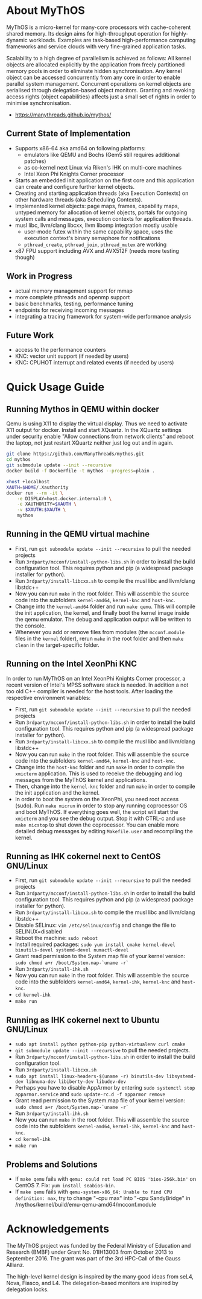 # About MyThOS

MyThOS is a micro-kernel for many-core processors with cache-coherent
shared memory. Its design aims for high-throughput operation for
highly-dynamic workloads. Examples are task-based high-performance
computing frameworks and service clouds with very fine-grained
application tasks.

Scalability to a high degree of parallelism is achieved as follows:
All kernel objects are allocated explicitly by the application from
freely partitioned memory pools in order to eliminate hidden
synchronisation. Any kernel object can be accessed concurrently from
any core in order to enable parallel system management. Concurrent
operations on kernel objects are serialised through delegation-based
object monitors. Granting and revoking access rights (object
capabilities) affects just a small set of rights in order to minimise
synchronisation.

* https://manythreads.github.io/mythos/

## Current State of Implementation

* Supports x86-64 aka amd64 on following platforms:
    * emulators like QEMU and Bochs (Gem5 still requires additional patches)
    * as co-kernel next Linux via Riken's IHK on multi-core machines
    * Intel Xeon Phi Knights Corner processor
* Starts an embedded init application on the first core and this
  application can create and configure further kernel objects.
* Creating and starting application threads (aka Execution Contexts)
  on other hardware threads (aka Scheduling Contexts).
* Implemented kernel objects: page maps, frames, capability maps,
  untyped memory for allocation of kernel objects,
  portals for outgoing system calls and messages,
  execution contexts for application threads.
* musl libc, llvm/clang libcxx, llvm libomp integration mostly usable
    * user-mode futex within the same capability space, uses the execution context's binary semaphore for notifications
    * `pthread_create`, `pthread_join`, `pthread_mutex` are working
* x87 FPU support including AVX and AVX512F (needs more testing though)

## Work in Progress

* actual memory management support for mmap
* more complete pthreads and openmp support
* basic benchmarks, testing, performance tuning
* endpoints for receiving incoming messages
* integrating a tracing framework for system-wide performance analysis

## Future Work

* access to the performance counters
* KNC: vector unit support (if needed by users)
* KNC: CPUHOT interrupt and related events (if needed by users)

# Quick Usage Guide

## Running Mythos in QEMU within docker

Qemu is using X11 to display the virtual display. Thus we need to activate X11 output for docker. Install and start XQuartz. In the XQuartz settings under security enable "Allow connections from network clients" and reboot the laptop, not just restart XQuartz neither just log out and in again.

```bash
git clone https://github.com/ManyThreads/mythos.git
cd mythos
git submodule update --init --recursive
docker build -f Dockerfile -t mythos --progress=plain .

xhost +localhost
XAUTH=$HOME/.Xauthority
docker run --rm -it \
    -e DISPLAY=host.docker.internal:0 \
    -e XAUTHORITY=$XAUTH \
    -v $XAUTH:$XAUTH \
    mythos
```


## Running in the QEMU virtual machine

* First, run `git submodule update --init --recursive` to pull the needed projects
* Run `3rdparty/mcconf/install-python-libs.sh` in order to install the build configuration tool. This requires python and pip (a widespread package installer for python).
* Run `3rdparty/install-libcxx.sh` to compile the musl libc and llvm/clang libstdc++
* Now you can run `make` in the root folder. This will assemble the source code into the subfolders `kernel-amd64`, `kernel-knc` and `host-knc`.
* Change into the `kernel-amd64` folder and run `make qemu`. This will compile the init application, the kernel, and finally boot the kernel image inside the qemu emulator. The debug and application output will be written to the console.
* Whenever you add or remove files from modules (the `mcconf.module` files in the `kernel` folder), rerun `make` in the root folder and then `make clean` in the target-specific folder.

## Running on the Intel XeonPhi KNC

In order to run MyThOS on an Intel XeonPhi Knights Corner processor, a recent version of Intel's MPSS software stack is needed. In addition a not too old C++ compiler is needed for the host tools. After loading the respective environment variables:
* First, run `git submodule update --init --recursive` to pull the needed projects
* Run `3rdparty/mcconf/install-python-libs.sh` in order to install the build configuration tool. This requires python and pip (a widespread package installer for python).
* Run `3rdparty/install-libcxx.sh` to compile the musl libc and llvm/clang libstdc++
* Now you can run `make` in the root folder. This will assemble the source code into the subfolders `kernel-amd64`, `kernel-knc` and `host-knc`.
* Change into the `host-knc` folder and run `make` in order to compile the `xmicterm` application. This is used to receive the debugging and log messages from the MyThOS kernel and applications.
* Then, change into the `kernel-knc` folder and run `make` in order to compile the init application and the kernel.
* In order to boot the system on the XeonPhi, you need root access (sudo). Run `make micrun` in order to stop any running coprocessor OS and boot MyThOS. If everything goes well, the script will start the `xmicterm` and you see the debug output. Stop it with CTRL-c and use `make micstop` to shut down the coprocessor. You can enable more detailed debug messages by editing `Makefile.user` and recompiling the kernel.

## Running as IHK cokernel next to CentOS GNU/Linux

* First, run `git submodule update --init --recursive` to pull the needed projects
* Run `3rdparty/mcconf/install-python-libs.sh` in order to install the build configuration tool. This requires python and pip (a widespread package installer for python).
* Run `3rdparty/install-libcxx.sh` to compile the musl libc and llvm/clang libstdc++
* Disable SELinux: `vim /etc/selinux/config` and change the file to SELINUX=disabled
* Reboot the machine: `sudo reboot`
* Install required packages: `sudo yum install cmake kernel-devel binutils-devel systemd-devel numactl-devel`
* Grant read permission to the System.map file of your kernel version: ``sudo chmod a+r /boot/System.map-`uname -r` ``
* Run `3rdparty/install-ihk.sh`
* Now you can run `make` in the root folder. This will assemble the source code into the subfolders `kernel-amd64`, `kernel-ihk`, `kernel-knc` and `host-knc`.
* `cd kernel-ihk`
* `make run`

## Running as IHK cokernel next to Ubuntu GNU/Linux

* `sudo apt install python python-pip python-virtualenv curl cmake`
* `git submodule update --init --recursive` to pull the needed projects.
* Run `3rdparty/mcconf/install-python-libs.sh` in order to install the build configuration tool.
* Run `3rdparty/install-libcxx.sh`
* `sudo apt install linux-headers-$(uname -r) binutils-dev libsystemd-dev libnuma-dev libiberty-dev libudev-dev`
* Perhaps you have to disable AppArmor by entering `sudo systemctl stop apparmor.service` and `sudo update-rc.d -f apparmor remove`
* Grant read permission to the System.map file of your kernel version: ``sudo chmod a+r /boot/System.map-`uname -r` ``
* Run `3rdparty/install-ihk.sh`
* Now you can run `make` in the root folder. This will assemble the source code into the subfolders `kernel-amd64`, `kernel-ihk`, `kernel-knc` and `host-knc`.
* `cd kernel-ihk`
* `make run`

## Problems and Solutions
* If `make qemu` fails with `qemu: could not load PC BIOS 'bios-256k.bin'` on CentOS 7. Fix: `yum install seabios-bin`.
* If `make qemu` fails with `qemu-system-x86_64: Unable to find CPU definition: max`, try to change "-cpu max" into "-cpu SandyBridge" in /mythos/kernel/build/emu-qemu-amd64/mcconf.module

# Acknowledgements

The MyThOS project was funded by the Federal Ministry of Education and Research (BMBF) under Grant No. 01IH13003 from October 2013 to September 2016. The grant was part of the 3rd HPC-Call of the Gauss Allianz.

The high-level kernel design is inspired by the many good ideas from seL4, Nova, Fiasco, and L4. The delegation-based monitors are inspired by delegation locks.
